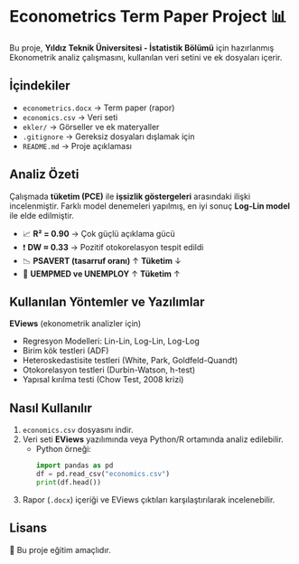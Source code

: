 # Econometrics Term Paper Project 📊

Bu proje, **Yıldız Teknik Üniversitesi - İstatistik Bölümü** için hazırlanmış 
Ekonometrik analiz çalışmasını, kullanılan veri setini ve ek dosyaları içerir.  

## İçindekiler
- `econometrics.docx` → Term paper (rapor)
- `economics.csv` → Veri seti
- `ekler/` → Görseller ve ek materyaller
- `.gitignore` → Gereksiz dosyaları dışlamak için
- `README.md` → Proje açıklaması

## Analiz Özeti
Çalışmada **tüketim (PCE)** ile **işsizlik göstergeleri** arasındaki ilişki 
incelenmiştir. Farklı model denemeleri yapılmış, en iyi sonuç **Log-Lin model** ile elde edilmiştir.

- 📈 **R² = 0.90** → Çok güçlü açıklama gücü  
- ❗ **DW ≈ 0.33** → Pozitif otokorelasyon tespit edildi  
- 📉 **PSAVERT (tasarruf oranı)** ↑ **Tüketim** ↓  
- 👥 **UEMPMED ve UNEMPLOY** ↑ **Tüketim** ↑ 

## Kullanılan Yöntemler ve Yazılımlar
**EViews** (ekonometrik analizler için)
- Regresyon Modelleri: Lin-Lin, Log-Lin, Log-Log
- Birim kök testleri (ADF)
- Heteroskedastisite testleri (White, Park, Goldfeld-Quandt)
- Otokorelasyon testleri (Durbin-Watson, h-test)
- Yapısal kırılma testi (Chow Test, 2008 krizi)

## Nasıl Kullanılır
1. `economics.csv` dosyasını indir.
2. Veri seti **EViews** yazılımında veya Python/R ortamında analiz edilebilir.  
   - Python örneği:
     ```python
     import pandas as pd
     df = pd.read_csv("economics.csv")
     print(df.head())
     ```
3. Rapor (`.docx`) içeriği ve EViews çıktıları karşılaştırılarak incelenebilir.

## Lisans
📌 Bu proje eğitim amaçlıdır.
